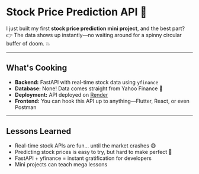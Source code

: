# Stock Price Prediction API 🚀

I just built my first **stock price prediction mini project**, and the best part?  
👉 The data shows up instantly—no waiting around for a spinny circular buffer of doom. 💥

---

## What's Cooking

- **Backend:** FastAPI with real-time stock data using `yfinance`  
- **Database:** None! Data comes straight from Yahoo Finance 🤑  
- **Deployment:** API deployed on [Render](https://stock-price-model.onrender.com)  
- **Frontend:** You can hook this API up to anything—Flutter, React, or even Postman  

---

## Lessons Learned

- Real-time stock APIs are fun… until the market crashes 😅  
- Predicting stock prices is easy to try, but hard to make perfect 🧠  
- FastAPI + yfinance = instant gratification for developers  
- Mini projects can teach mega lessons  


